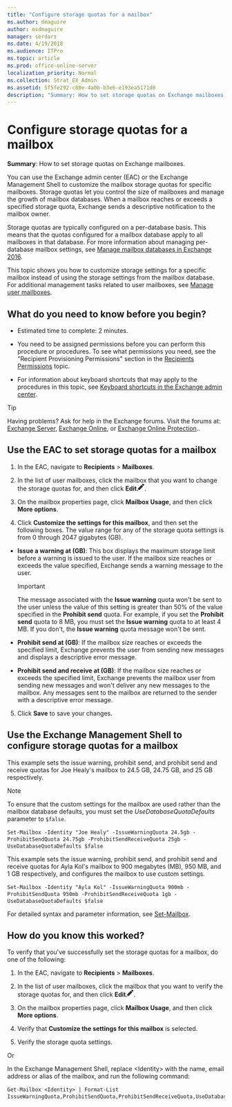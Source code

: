 ```yaml
---
title: "Configure storage quotas for a mailbox"
ms.author: dmaguire
author: msdmaguire
manager: serdars
ms.date: 4/19/2018
ms.audience: ITPro
ms.topic: article
ms.prod: office-online-server
localization_priority: Normal
ms.collection: Strat_EX_Admin
ms.assetid: 5f5fe292-c80e-4a0b-b3e6-e193ea5171d0
description: "Summary: How to set storage quotas on Exchange mailboxes."
---
```


# Configure storage quotas for a mailbox

 **Summary**: How to set storage quotas on Exchange mailboxes.
  
You can use the Exchange admin center (EAC) or the Exchange Management Shell to customize the mailbox storage quotas for specific mailboxes. Storage quotas let you control the size of mailboxes and manage the growth of mailbox databases. When a mailbox reaches or exceeds a specified storage quota, Exchange sends a descriptive notification to the mailbox owner.
  
Storage quotas are typically configured on a per-database basis. This means that the quotas configured for a mailbox database apply to all mailboxes in that database. For more information about managing per-database mailbox settings, see [Manage mailbox databases in Exchange 2016](../../architecture/mailbox-servers/manage-databases.md).
  
This topic shows you how to customize storage settings for a specific mailbox instead of using the storage settings from the mailbox database. For additional management tasks related to user mailboxes, see [Manage user mailboxes](user-mailboxes.md).
  
## What do you need to know before you begin?

- Estimated time to complete: 2 minutes.
    
- You need to be assigned permissions before you can perform this procedure or procedures. To see what permissions you need, see the "Recipient Provisioning Permissions" section in the [Recipients Permissions](../../permissions/feature-permissions/recipient-permissions.md) topic. 
    
- For information about keyboard shortcuts that may apply to the procedures in this topic, see [Keyboard shortcuts in the Exchange admin center](../../about-documentation/eac-keyboard-shortcuts.md).
    
> [!TIP]
> Having problems? Ask for help in the Exchange forums. Visit the forums at: [Exchange Server](https://go.microsoft.com/fwlink/p/?linkId=60612), [Exchange Online](https://go.microsoft.com/fwlink/p/?linkId=267542), or [Exchange Online Protection](https://go.microsoft.com/fwlink/p/?linkId=285351).. 
  
## Use the EAC to set storage quotas for a mailbox

1. In the EAC, navigate to **Recipients** > **Mailboxes**.
    
2. In the list of user mailboxes, click the mailbox that you want to change the storage quotas for, and then click **Edit**![Edit icon](../../media/ITPro_EAC_EditIcon.png).
    
3. On the mailbox properties page, click **Mailbox Usage**, and then click **More options**.
    
4. Click **Customize the settings for this mailbox**, and then set the following boxes. The value range for any of the storage quota settings is from 0 through 2047 gigabytes (GB).
    
  - **Issue a warning at (GB)**: This box displays the maximum storage limit before a warning is issued to the user. If the mailbox size reaches or exceeds the value specified, Exchange sends a warning message to the user.
    
    > [!IMPORTANT]
    > The message associated with the **Issue warning** quota won't be sent to the user unless the value of this setting is greater than 50% of the value specified in the **Prohibit send** quota. For example, if you set the **Prohibit send** quota to 8 MB, you must set the **Issue warning** quota to at least 4 MB. If you don't, the **Issue warning** quota message won't be sent. 
  
  - **Prohibit send at (GB)**: If the mailbox size reaches or exceeds the specified limit, Exchange prevents the user from sending new messages and displays a descriptive error message.
    
  - **Prohibit send and receive at (GB)**: If the mailbox size reaches or exceeds the specified limit, Exchange prevents the mailbox user from sending new messages and won't deliver any new messages to the mailbox. Any messages sent to the mailbox are returned to the sender with a descriptive error message.
    
5. Click **Save** to save your changes. 
    
## Use the Exchange Management Shell to configure storage quotas for a mailbox

This example sets the issue warning, prohibit send, and prohibit send and receive quotas for Joe Healy's mailbox to 24.5 GB, 24.75 GB, and 25 GB respectively.
  
> [!NOTE]
> To ensure that the custom settings for the mailbox are used rather than the mailbox database defaults, you must set the  _UseDatabaseQuotaDefaults_ parameter to  `$false`. 
  
```
Set-Mailbox -Identity "Joe Healy" -IssueWarningQuota 24.5gb -ProhibitSendQuota 24.75gb -ProhibitSendReceiveQuota 25gb -UseDatabaseQuotaDefaults $false
```

This example sets the issue warning, prohibit send, and prohibit send and receive quotas for Ayla Kol's mailbox to 900 megabytes (MB), 950 MB, and 1 GB respectively, and configures the mailbox to use custom settings.
  
```
Set-Mailbox -Identity "Ayla Kol" -IssueWarningQuota 900mb -ProhibitSendQuota 950mb -ProhibitSendReceiveQuota 1gb -UseDatabaseQuotaDefaults $false
```

For detailed syntax and parameter information, see [Set-Mailbox](http://technet.microsoft.com/library/a0d413b9-d949-4df6-ba96-ac0906dedae2.aspx).
  
## How do you know this worked?

To verify that you've successfully set the storage quotas for a mailbox, do one of the following:
  
1. In the EAC, navigate to **Recipients** > **Mailboxes**.
    
2. In the list of user mailboxes, click the mailbox that you want to verify the storage quotas for, and then click **Edit**![Edit icon](../../media/ITPro_EAC_EditIcon.png).
    
3. On the mailbox properties page, click **Mailbox Usage**, and then click **More options**.
    
4. Verify that **Customize the settings for this mailbox** is selected. 
    
5. Verify the storage quota settings.
    
Or
  
In the Exchange Management Shell, replace \<Identity\> with the name, email address or alias of the mailbox, and run the following command:
  
```
Get-Mailbox <Identity> | Format-List IssueWarningQuota,ProhibitSendQuota,ProhibitSendReceiveQuota,UseDatabaseQuotaDefaults
```


